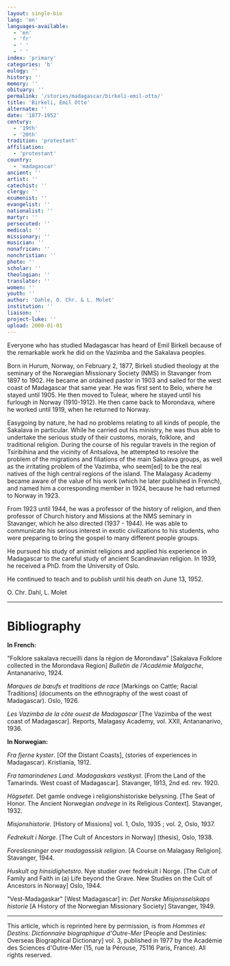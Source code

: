 ```yaml
---
layout: single-bio
lang: 'en'
languages-available:
  - 'en'
  - 'fr'
  - ' '
  - ' '
index: 'primary'
categories: 'b'
eulogy: ''
history: ''
memory: ''
obituary: ''
permalink: '/stories/madagascar/birkeli-emil-otto/'
title: 'Birkeli, Emil Otto'
alternate: ''
date: '1877-1952'
century:
  - '19th'
  - '20th'
tradition: 'protestant'
affiliation:
  - 'protestant'
country:
  - 'madagascar'
ancient: ''
artist: ''
catechist: ''
clergy: ''
ecumenist: ''
evangelist: ''
nationalist: ''
martyr: ''
persecuted: ''
medical: ''
missionary: ''
musician: ''
nonafrican: ''
nonchristian: ''
photo: ''
scholar: ''
theologian: ''
translator: ''
women: ''
youth: ''
author: 'Dahle, O. Chr. & L. Molet'
institution: ''
liaison: ''
project-luke: ''
upload: 2000-01-01
---
```



Everyone who has studied Madagascar has heard of Emil Birkeli because of the remarkable work he did on the Vazimba and the Sakalava peoples.

Born in Hurum, Norway, on February 2, 1877, Birkeli studied theology at the seminary of the Norwegian Missionary Society (NMS) in Stavanger from 1897 to 1902. He became an ordained pastor in 1903 and sailed for the west coast of Madagascar that same year. He was first sent to Belo, where he stayed until 1905. He then moved to Tulear, where he stayed until his furlough in Norway (1910-1912). He then came back to Morondava, where he worked until 1919, when he returned to Norway.

Easygoing by nature, he had no problems relating to all kinds of people, the Sakalava in particular. While he carried out his ministry, he was thus able to undertake the serious study of their customs, morals, folklore, and traditional religion. During the course of his regular travels in the region of Tsiribihina and the vicinity of Antsalova, he attempted to resolve the problem of the migrations and filiations of the main Sakalava groups, as well as the irritating problem of the Vazimba, who seem[ed] to be the real natives of the high central regions of the island. The Malagasy Academy became aware of the value of his work (which he later published in French), and named him a corresponding member in 1924, because he had returned to Norway in 1923.

From 1923 until 1944, he was a professor of the history of religion, and then professor of Church history and Missions at the NMS seminary in Stavanger, which he also directed (1937 - 1944). He was able to communicate his serious interest in exotic civilizations to his students, who were preparing to bring the gospel to many different people groups.

He pursued his study of animist religions and applied his experience in Madagascar to the careful study of ancient Scandinavian religion. In 1939, he received a PhD. from the University of Oslo.

He continued to teach and to publish until his death on June 13, 1952.

O. Chr. Dahl, L. Molet

---

# Bibliography

**In French:**

"Folklore sakalava recueilli dans la région de Morondava" [Sakalava Folklore collected in the Morondava Region] *Bulletin de l'Académie Malgache*, Antananarivo, 1924.

*Marques de bœufs et traditions de race* [Markings on Cattle; Racial Traditions] (documents on the ethnography of the west coast of Madagascar). Oslo, 1926.

*Les Vazimba de la côte ouest de Madagascar* [The Vazimba of the west coast of Madagascar]. Reports, Malagasy Academy, vol. XXII, Antananarivo, 1936.

**In Norwegian:**

*Fra fjerne kyster*. [Of the Distant Coasts], (stories of experiences in Madagascar). Kristiania, 1912.

*Fra tamarindenes Land. Madagaskars vestkyst*. [From the Land of the Tamarinds. West coast of Madagascar]. Stavanger, 1913, 2nd ed. rev. 1920.

*Högsetet*. Det gamle ondvege i religionshistoriske belysning. [The Seat of Honor. The Ancient Norwegian *ondvege* in its Religious Context]. Stavanger, 1932.

*Misjonshistorie*. [History of Missions] vol. 1, Oslo, 1935 ; vol. 2, Oslo, 1937.

*Fedrekult i Norge*. [The Cult of Ancestors in Norway] (thesis), Oslo, 1938.

*Foreslesninger over madagassisk religion*. [A Course on Malagasy Religion]. Stavanger, 1944.

*Huskult og hinsidighetstro*. Nye studier over fedrekult i Norge. [The Cult of Family and Faith in (a) Life beyond the Grave. New Studies on the Cult of Ancestors in Norway] Oslo, 1944.

"Vest-Madagaskar" [West Madagascar] in: *Det Norske Misjonsselskaps historie* [A History of the Norwegian Missionary Society] Stavanger, 1949.

---

This article, which is reprinted here by permission, is from *Hommes et Destins: Dictionnaire biographique d'Outre-Mer* [People and Destinies: Overseas Biographical Dictionary] vol. 3, published in 1977 by the Académie des Sciences d'Outre-Mer (15, rue la Pérouse, 75116 Paris, France). All rights reserved.
